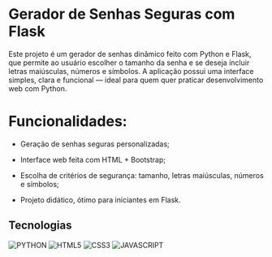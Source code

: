  # Gerador de Senhas Seguras com Flask

Este projeto é um gerador de senhas dinâmico feito com Python e Flask, que permite ao usuário escolher o tamanho da senha e se deseja incluir letras maiúsculas, números e símbolos. A aplicação possui uma interface simples, clara e funcional — ideal para quem quer praticar desenvolvimento web com Python.

 # Funcionalidades:
- Geração de senhas seguras personalizadas;

- Interface web feita com HTML + Bootstrap;

- Escolha de critérios de segurança: tamanho, letras maiúsculas, números e símbolos;

- Projeto didático, ótimo para iniciantes em Flask.

## Tecnologias
   ![PYTHON](https://img.shields.io/badge/PYTHON-000?style=for-the-badge&logo=python&logoColor=1DE41A) 
   ![HTML5](https://img.shields.io/badge/HTML5-000?style=for-the-badge&logo=HTML5&logoColor=f06529) 
   ![CSS3](https://img.shields.io/badge/css3-000?style=for-the-badge&logo=css3&logoColor=2965f1)
   ![JAVASCRIPT](https://img.shields.io/badge/javascript-000with%20a%20logo-black?style=for-the-badge&logo=javascript)
